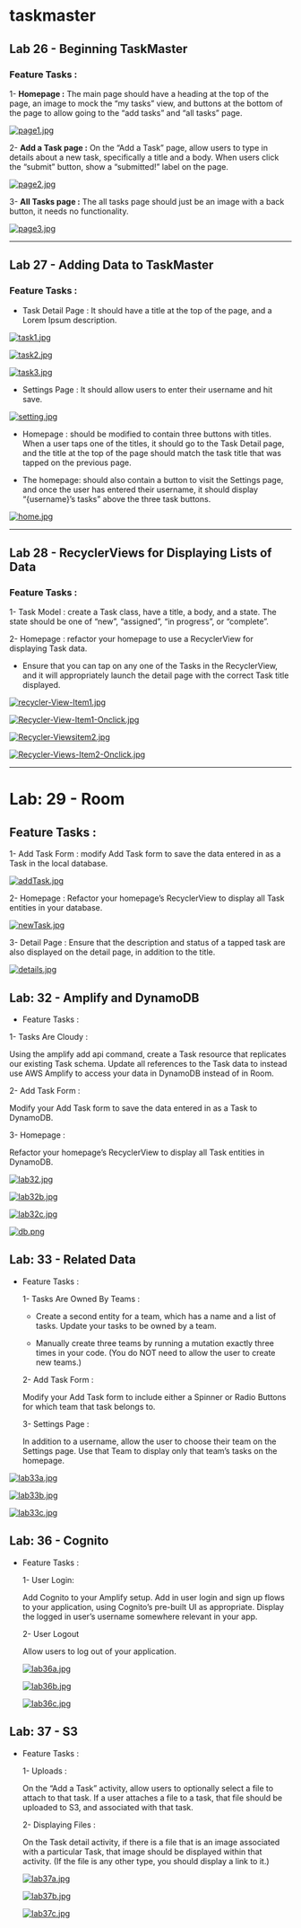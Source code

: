 # taskmaster

## Lab 26 - Beginning TaskMaster

### Feature Tasks :

1- **Homepage :**
The main page should have a heading at the top of the page, an image to mock the “my tasks” view, and buttons at the bottom of the page to allow going to the “add tasks” and “all tasks” page.

[![page1.jpg](https://i.postimg.cc/7hpWQTWH/page1.jpg)](https://postimg.cc/XBkLrXWm)

2- **Add a Task page :**
On the “Add a Task” page, allow users to type in details about a new task, specifically a title and a body. When users click the “submit” button, show a “submitted!” label on the page.

[![page2.jpg](https://i.postimg.cc/Cxp2Gk8J/page2.jpg)](https://postimg.cc/nCTTZs0Q)

3- **All Tasks page :**
The all tasks page should just be an image with a back button, it needs no functionality.

[![page3.jpg](https://i.postimg.cc/W42fKVXk/page3.jpg)](https://postimg.cc/qN5LhPfJ)

---

## Lab 27 - Adding Data to TaskMaster

### Feature Tasks :

+ Task Detail Page : It should have a title at the top of the page, and a Lorem Ipsum description.

[![task1.jpg](https://i.postimg.cc/2ywZDWbr/task1.jpg)](https://postimg.cc/JHsn3G52)

[![task2.jpg](https://i.postimg.cc/rwztBK82/task2.jpg)](https://postimg.cc/bZcJbYDm)

[![task3.jpg](https://i.postimg.cc/qRHh6w2p/task3.jpg)](https://postimg.cc/KKQvdn9W)

+ Settings Page : It should allow users to enter their username and hit save.

[![setting.jpg](https://i.postimg.cc/LscfB2FK/setting.jpg)](https://postimg.cc/bGRsqXv3)

+ Homepage : should be modified to contain three buttons with titles. When a user taps one of the titles, it should go to the Task Detail page, and the title at the top of the page should match the task title that was tapped on the previous page.

+ The homepage:  should also contain a button to visit the Settings page, and once the user has entered their username, it should display “{username}’s tasks” above the three task buttons.

[![home.jpg](https://i.postimg.cc/BbxC1tjV/home.jpg)](https://postimg.cc/5Q2zh4qB)

---

## Lab 28 - RecyclerViews for Displaying Lists of Data

### Feature Tasks :

1- Task Model : create a Task class, have a title, a body, and a state. The state should be one of “new”, “assigned”, “in progress”, or “complete”.

2- Homepage : refactor your homepage to use a RecyclerView for displaying Task data. 

+ Ensure that you can tap on any one of the Tasks in the RecyclerView, and it will appropriately launch the detail page with the correct Task title displayed.

[![recycler-View-Item1.jpg](https://i.postimg.cc/LsFDK3k8/recycler-View-Item1.jpg)](https://postimg.cc/DS5L1sY9)

[![Recycler-View-Item1-Onclick.jpg](https://i.postimg.cc/QMqQLGxf/Recycler-View-Item1-Onclick.jpg)](https://postimg.cc/7CfG7Rzz)

[![Recycler-Viewsitem2.jpg](https://i.postimg.cc/j5dztgDt/Recycler-Viewsitem2.jpg)](https://postimg.cc/PL9LMMbR)

[![Recycler-Views-Item2-Onclick.jpg](https://i.postimg.cc/C5RkfRC2/Recycler-Views-Item2-Onclick.jpg)](https://postimg.cc/JHWGf423)

--- 

# Lab: 29 - Room

## Feature Tasks :

1- Add Task Form : modify Add Task form to save the data entered in as a Task in the local database.

[![addTask.jpg](https://i.postimg.cc/fWtvVy25/addTask.jpg)](https://postimg.cc/HjmMKYC7)

2- Homepage : Refactor your homepage’s RecyclerView to display all Task entities in your database.

[![newTask.jpg](https://i.postimg.cc/Pr1zMckw/newTask.jpg)](https://postimg.cc/bsNtymry)

3- Detail Page : Ensure that the description and status of a tapped task are also displayed on the detail page, in addition to the title. 

[![details.jpg](https://i.postimg.cc/mgwYvHkZ/details.jpg)](https://postimg.cc/JssHJtjS)



## Lab: 32 - Amplify and DynamoDB

+ Feature Tasks :

1- Tasks Are Cloudy :

Using the amplify add api command, create a Task resource that replicates our existing Task schema. Update all references to the Task data to instead use AWS Amplify to access your data in DynamoDB instead of in Room.

2- Add Task Form :

Modify your Add Task form to save the data entered in as a Task to DynamoDB.

3- Homepage :

Refactor your homepage’s RecyclerView to display all Task entities in DynamoDB.

[![lab32.jpg](https://i.postimg.cc/JhGKG7rW/lab32.jpg)](https://postimg.cc/nsfqWJ9d)

[![lab32b.jpg](https://i.postimg.cc/9FbBbwzh/lab32b.jpg)](https://postimg.cc/2Vqv864c)

[![lab32c.jpg](https://i.postimg.cc/J4pbZwd7/lab32c.jpg)](https://postimg.cc/RNn6xYB2)

[![db.png](https://i.postimg.cc/3xnD4z9j/db.png)](https://postimg.cc/QFKMv42V)

## Lab: 33 - Related Data

+ Feature Tasks :

   1-  Tasks Are Owned By Teams :

   + Create a second entity for a team, which has a name and a list of tasks. Update your tasks to be owned by a team.

   + Manually create three teams by running a mutation exactly three times in your code. (You do NOT need to allow the user to create new teams.)

    2- Add Task Form :

    Modify your Add Task form to include either a Spinner or Radio Buttons for which team that task belongs to.

    3- Settings Page :

    In addition to a username, allow the user to choose their team on the Settings page. Use that Team to display only that team’s tasks on the homepage.


[![lab33a.jpg](https://i.postimg.cc/V6HVgQzR/lab33a.jpg)](https://postimg.cc/ZBpHYQBB)

[![lab33b.jpg](https://i.postimg.cc/RVfvWGT8/lab33b.jpg)](https://postimg.cc/pp2w7f4Y)

[![lab33c.jpg](https://i.postimg.cc/cJ1W5WNy/lab33c.jpg)](https://postimg.cc/BjzRXd6M)

## Lab: 36 - Cognito

+ Feature Tasks :

    1- User Login:

    Add Cognito to your Amplify setup. Add in user login and sign up flows to your application, using Cognito’s pre-built UI as appropriate. Display the logged in user’s username somewhere relevant in your app.

    2- User Logout

    Allow users to log out of your application.

    [![lab36a.jpg](https://i.postimg.cc/kGL1KQ7X/lab36a.jpg)](https://postimg.cc/Wq6wPJDQ)

    [![lab36b.jpg](https://i.postimg.cc/J0Q34jt2/lab36b.jpg)](https://postimg.cc/hQfQ2zLL)

    [![lab36c.jpg](https://i.postimg.cc/L8xyVF9b/lab36c.jpg)](https://postimg.cc/w1sc6PsX)


## Lab: 37 - S3

+ Feature Tasks :

   1- Uploads :

    On the “Add a Task” activity, allow users to optionally select a file to attach to that task. If a user attaches a file to a task, that file should be uploaded to S3, and associated with that task.

   2- Displaying Files :

    On the Task detail activity, if there is a file that is an image associated with a particular Task, that image should be displayed within that activity. (If the file is any other type, you should display a link to it.)

    [![lab37a.jpg](https://i.postimg.cc/bvnV50nX/lab37a.jpg)](https://postimg.cc/068CMwZZ)

    [![lab37b.jpg](https://i.postimg.cc/j2x8CGFK/lab37b.jpg)](https://postimg.cc/bD50BFPF)

    [![lab37c.jpg](https://i.postimg.cc/brmmn37n/lab37c.jpg)](https://postimg.cc/ct87yM41)